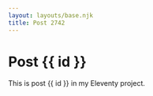 ```yaml
---
layout: layouts/base.njk
title: Post 2742
---
```


# Post {{ id }}

This is post {{ id }} in my Eleventy project.
